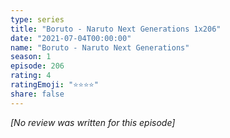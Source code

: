 ```yaml
---
type: series
title: "Boruto - Naruto Next Generations 1x206"
date: "2021-07-04T00:00:00"
name: "Boruto - Naruto Next Generations"
season: 1
episode: 206
rating: 4
ratingEmoji: "⭐️⭐️⭐️⭐️"
share: false
---
```


*[No review was written for this episode]*
